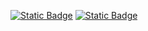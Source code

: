 [![Static Badge](   https://img.shields.io/badge/GMAIL-dongdongfd%40gmail.com-red?style=flat&logo=gmail)](mailto:dongdongfd@gmail.com)
[![Static Badge](https://img.shields.io/badge/Blog-iferencz.github.io-blue?logo=github)](https://iferencz.github.io/)

